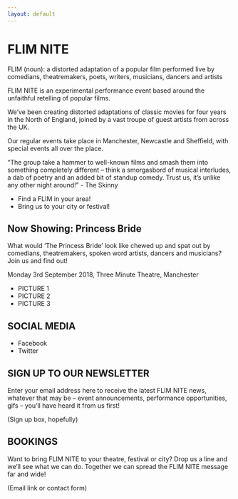 ```yaml
---
layout: default
---
```


# FLIM NITE

FLIM (noun): a distorted adaptation of a popular film performed live by comedians, theatremakers, poets, writers, musicians, dancers and artists

FLIM NITE is an experimental performance event based around the unfaithful retelling of popular films.

We’ve been creating distorted adaptations of classic movies for four years in the North of England, joined by a vast troupe of guest artists from across the UK.

Our regular events take place in Manchester, Newcastle and Sheffield, with special events all over the place.

“The group take a hammer to well-known films and smash them into something completely different – think a smorgasbord of musical interludes, a dab of poetry and an added bit of standup comedy. Trust us, it’s unlike any other night around!” - The Skinny

 * Find a FLIM in your area!
 * Bring us to your city or festival!

## Now Showing: Princess Bride

What would ‘The Princess Bride’ look like chewed up and spat out by comedians, theatremakers, spoken word artists, dancers and musicians? Join us and find out!

Monday 3rd September 2018, Three Minute Theatre, Manchester

 * PICTURE 1
 * PICTURE 2
 * PICTURE 3

## SOCIAL MEDIA

* Facebook
* Twitter

## SIGN UP TO OUR NEWSLETTER

Enter your email address here to receive the latest FLIM NITE news, whatever that may be – event announcements, performance opportunities, gifs – you’ll have heard it from us first!

(Sign up box, hopefully)


## BOOKINGS

Want to bring FLIM NITE to your theatre, festival or city? Drop us a line and we’ll see what we can do. Together we can spread the FLIM NITE message far and wide!

(Email link or contact form)
